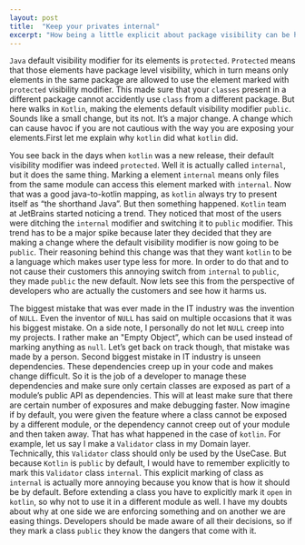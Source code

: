 ```yaml
---
layout: post
title:  "Keep your privates internal"
excerpt: "How being a little explicit about package visibility can be helpful"
---
```

`Java` default visibility modifier for its elements is `protected`. `Protected` means that those elements have package level visibility, which in turn means only elements in the same package are allowed to use the element marked with `protected` visibility modifier. This made sure that your `classes` present in a different package cannot accidently use `class` from a different package. But here walks in `Kotlin`, making the elements default visibility modifier `public`. Sounds like a small change, but its not. It’s a major change. A change which can cause havoc if you are not cautious with the way you are exposing your elements.First let me explain why `kotlin` did what `kotlin` did.

You see back in the days when `kotlin` was a new release, their default visibility modifier was indeed `protected`. Well it is actually called `internal`, but it does the same thing. Marking a element `internal` means only files from the same module can access this element marked with `internal`. Now that was a good java-to-kotlin mapping, as `kotlin` always try to present itself as “the shorthand Java”. But then something happened. `Kotlin` team at JetBrains started noticing a trend. They noticed that most of the users were ditching the `internal` modifier and switching it to `public` modifier. This trend has to be a major spike because later they decided that they are making a change where the default visibility modifier is now going to be `public`. Their reasoning behind this change was that they want `kotlin` to be a language which makes user type less for more. In order to do that and to not cause their customers this annoying switch from `internal` to `public`, they made `public` the new default. Now lets see this from the perspective of developers who are actually the customers and see how it harms us.

The biggest mistake that was ever made in the IT industry was the invention of `NULL`. Even the inventor of `NULL` has said on multiple occasions that it was his biggest mistake. On a side note, I personally do not let `NULL` creep into my projects. I rather make an "Empty Object”, which can be used instead of marking anything as `null`. Let’s get back on track though, that mistake was made by a person. Second biggest mistake in IT industry is unseen dependencies. These dependencies creep up in your code and makes change difficult. So it is the job of a developer to manage these dependencies and make sure only certain classes are exposed as part of a module’s public API as dependencies. This will at least make sure that there are certain number of exposures and make debugging faster. Now imagine if by default, you were given the feature where a class cannot be exposed by a different module, or the dependency cannot creep out of your module and then taken away. That has what happened in the case of `kotlin`. For example, let us say I make a `Validator` class in my Domain layer. Technically, this `Validator` class should only be used by the UseCase. But because `Kotlin` is `public` by default, I would have to remember explicitly to mark this `Validator` class `internal`. This explicit marking of class as `internal` is actually more annoying because you know that is how it should be by default. Before extending a class you have to explicitly mark it `open` in `kotlin`, so why not to use it in a different module as well. I have my doubts about why at one side we are enforcing something and on another we are easing things. Developers should be made aware of all their decisions, so if they mark a class `public` they know the dangers that come with it.